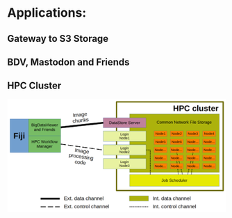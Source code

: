 # Applications:

## Gateway to S3 Storage

## BDV, Mastodon and Friends

## HPC Cluster
![DataStore within HPC context](imgs/application_context.png)
